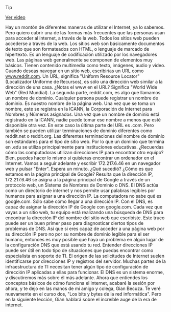 > [!TIP]  
> [Ver video](https://youtu.be/DQCR_iq_c9c)

Hay un montón de diferentes maneras de
utilizar el Internet, ya lo sabemos. Pero quiero cubrir una de las formas más
frecuentes que las personas usan para acceder al internet, a través de la web. Todos los sitios web pueden
accederse a través de la web. Los sitios web son básicamente documentos
de texto que son formateados con HTML, o lenguaje de marcado de hipertexto. Es un lenguaje de codificación utilizado
por los navegadores web. Las páginas web generalmente se
componen de elementos muy básicos. Tienen contenido multimedia como texto,
imágenes, audio y video. Cuando deseas navegar en un sitio web, escribirías un URL como www.reddit.com. Un URL, significa "Uniform Resource Locator"
(Localizador Uniforme de Recursos), es sólo una dirección web
similar a la dirección de una casa. ¿Notas el www en el URL? Significa "World Wide Web"
(Red Mundial). La segunda parte, reddit.com, es algo
que llamamos un nombre de dominio. Cualquier persona puede registrar
un nombre de dominio. Es nuestro nombre de la página web. Una vez que se toma un nombre, este se registra
en la ICANN, la Corporación de Internet para Nombres y Números asignados. Una vez que un nombre de dominio
está registrado en la ICANN, nadie puede tomar ese nombre
a menos que esté disponible otra vez. En este caso la última parte
del URL es .com. Pero también se pueden utilizar terminaciones de
dominio diferentes como reddit.net o reddit.org. Las diferentes terminaciones del nombre
de dominio son estándares para el tipo de sitio web. Por lo que un dominio que termina en .edu se
utiliza principalmente para instituciones educativas. ¿Recuerdas cómo las computadoras utilizan
direcciones IP para encontrar otro equipo? Bien, puedes hacer lo mismo si quisieras
encontrar un ordenador en el Internet. Vamos a seguir adelante y escribir 172.217.6.46
en un navegador web y pulsar "Enter". Espera un minuto. ¿Qué sucedió? ¿Cómo es que estamos en la
página principal de Google? Resulta que la dirección IP,
172.217.6.46 se asigna a la página principal de Google a través de un protocolo
web, un Sistema de Nombres de Dominio o DNS. El DNS actúa como un directorio de internet y nos permite usar palabras legibles por
humanos para asignar a una dirección IP. La computadora no sabe
qué es google.com. Sólo sabe cómo llegar a una dirección IP. Con el DNS, es capaz de asignar
la dirección IP de Google con google.com. Cada vez que vayas a un sitio web, tu equipo
está realizando una búsqueda de DNS para encontrar la dirección IP del nombre
del sitio web que escribiste. Este truco puede ser un buen primer paso para
diagnosticar ciertos tipos de problemas de DNS. Así que si eres capaz de acceder a
una página web por su dirección IP pero no por su nombre de dominio legible para
el ser humano, entonces es muy posible que haya un problema en algún lugar de la
configuración DNS que está usando tu red. Entender direcciones IP puede ser útil en todo tipo de situaciones que puedas
encontrar como especialista en soporte de TI. El origen de las solicitudes de Internet
suelen identificarse por direcciones IP y registros del servidor. Muchas partes de la infraestructura de TI necesitan
tener algún tipo de configuración de dirección IP aplicadas a ellas para funcionar. El DNS es un sistema enorme, y
discutiremos más sobre él más adelante. Ahora que entiendes los conceptos básicos de cómo
funciona el internet, acabaré la sesión por ahora, y te dejo en las manos de mi amigo
y colega, Gian Becuza. Te veré nuevamente en el curso dos,
"Los bits y bytes de la red informática". Pero en la siguiente lección, Gian hablará sobre el increíble
auge de la era de internet.